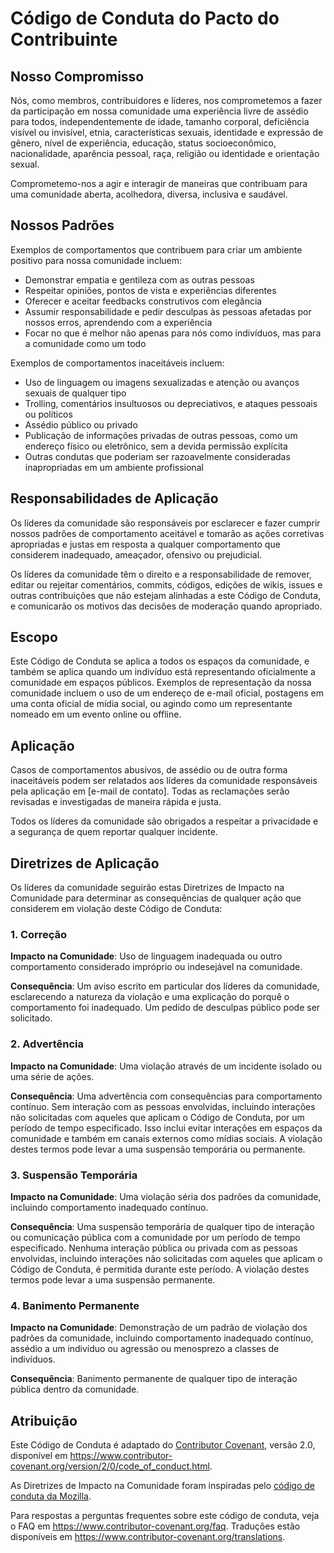 # Código de Conduta do Pacto do Contribuinte

## Nosso Compromisso

Nós, como membros, contribuidores e líderes, nos comprometemos a fazer da participação em nossa comunidade uma experiência livre de assédio para todos, independentemente de idade, tamanho corporal, deficiência visível ou invisível, etnia, características sexuais, identidade e expressão de gênero, nível de experiência, educação, status socioeconômico, nacionalidade, aparência pessoal, raça, religião ou identidade e orientação sexual.

Comprometemo-nos a agir e interagir de maneiras que contribuam para uma comunidade aberta, acolhedora, diversa, inclusiva e saudável.

## Nossos Padrões

Exemplos de comportamentos que contribuem para criar um ambiente positivo para nossa comunidade incluem:

* Demonstrar empatia e gentileza com as outras pessoas
* Respeitar opiniões, pontos de vista e experiências diferentes
* Oferecer e aceitar feedbacks construtivos com elegância
* Assumir responsabilidade e pedir desculpas às pessoas afetadas por nossos erros, aprendendo com a experiência
* Focar no que é melhor não apenas para nós como indivíduos, mas para a comunidade como um todo

Exemplos de comportamentos inaceitáveis incluem:

* Uso de linguagem ou imagens sexualizadas e atenção ou avanços sexuais de qualquer tipo
* Trolling, comentários insultuosos ou depreciativos, e ataques pessoais ou políticos
* Assédio público ou privado
* Publicação de informações privadas de outras pessoas, como um endereço físico ou eletrônico, sem a devida permissão explícita
* Outras condutas que poderiam ser razoavelmente consideradas inapropriadas em um ambiente profissional

## Responsabilidades de Aplicação

Os líderes da comunidade são responsáveis por esclarecer e fazer cumprir nossos padrões de comportamento aceitável e tomarão as ações corretivas apropriadas e justas em resposta a qualquer comportamento que considerem inadequado, ameaçador, ofensivo ou prejudicial.

Os líderes da comunidade têm o direito e a responsabilidade de remover, editar ou rejeitar comentários, commits, códigos, edições de wikis, issues e outras contribuições que não estejam alinhadas a este Código de Conduta, e comunicarão os motivos das decisões de moderação quando apropriado.

## Escopo

Este Código de Conduta se aplica a todos os espaços da comunidade, e também se aplica quando um indivíduo está representando oficialmente a comunidade em espaços públicos. Exemplos de representação da nossa comunidade incluem o uso de um endereço de e-mail oficial, postagens em uma conta oficial de mídia social, ou agindo como um representante nomeado em um evento online ou offline.

## Aplicação

Casos de comportamentos abusivos, de assédio ou de outra forma inaceitáveis podem ser relatados aos líderes da comunidade responsáveis pela aplicação em [e-mail de contato]. Todas as reclamações serão revisadas e investigadas de maneira rápida e justa.

Todos os líderes da comunidade são obrigados a respeitar a privacidade e a segurança de quem reportar qualquer incidente.

## Diretrizes de Aplicação

Os líderes da comunidade seguirão estas Diretrizes de Impacto na Comunidade para determinar as consequências de qualquer ação que considerem em violação deste Código de Conduta:

### 1. Correção

**Impacto na Comunidade**: Uso de linguagem inadequada ou outro comportamento considerado impróprio ou indesejável na comunidade.

**Consequência**: Um aviso escrito em particular dos líderes da comunidade, esclarecendo a natureza da violação e uma explicação do porquê o comportamento foi inadequado. Um pedido de desculpas público pode ser solicitado.

### 2. Advertência

**Impacto na Comunidade**: Uma violação através de um incidente isolado ou uma série de ações.

**Consequência**: Uma advertência com consequências para comportamento contínuo. Sem interação com as pessoas envolvidas, incluindo interações não solicitadas com aqueles que aplicam o Código de Conduta, por um período de tempo especificado. Isso inclui evitar interações em espaços da comunidade e também em canais externos como mídias sociais. A violação destes termos pode levar a uma suspensão temporária ou permanente.

### 3. Suspensão Temporária

**Impacto na Comunidade**: Uma violação séria dos padrões da comunidade, incluindo comportamento inadequado contínuo.

**Consequência**: Uma suspensão temporária de qualquer tipo de interação ou comunicação pública com a comunidade por um período de tempo especificado. Nenhuma interação pública ou privada com as pessoas envolvidas, incluindo interações não solicitadas com aqueles que aplicam o Código de Conduta, é permitida durante este período. A violação destes termos pode levar a uma suspensão permanente.

### 4. Banimento Permanente

**Impacto na Comunidade**: Demonstração de um padrão de violação dos padrões da comunidade, incluindo comportamento inadequado contínuo, assédio a um indivíduo ou agressão ou menosprezo a classes de indivíduos.

**Consequência**: Banimento permanente de qualquer tipo de interação pública dentro da comunidade.

## Atribuição

Este Código de Conduta é adaptado do [Contributor Covenant][homepage], versão 2.0, disponível em https://www.contributor-covenant.org/version/2/0/code_of_conduct.html.

As Diretrizes de Impacto na Comunidade foram inspiradas pelo [código de conduta da Mozilla](https://github.com/mozilla/diversity).

[homepage]: https://www.contributor-covenant.org

Para respostas a perguntas frequentes sobre este código de conduta, veja o FAQ em https://www.contributor-covenant.org/faq. Traduções estão disponíveis em https://www.contributor-covenant.org/translations.

